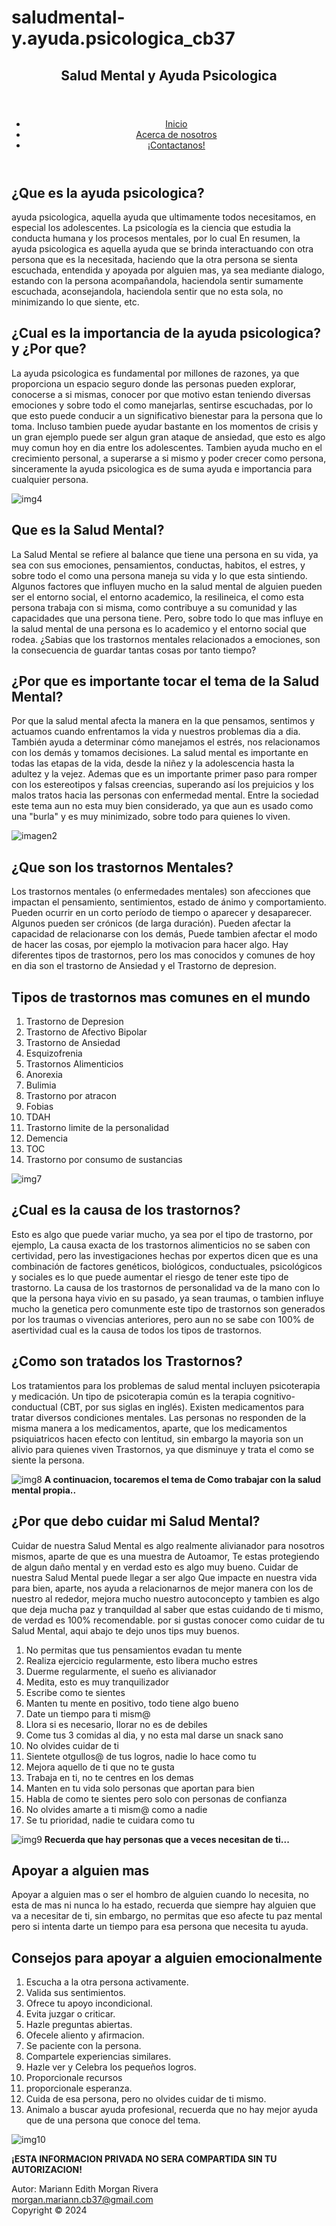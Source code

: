 # saludmental-y.ayuda.psicologica_cb37
<!DOCTYPE html>
<html lang="en">

<head>
  <meta charset="UTF-8">
  <meta name="viewport" content="width=device-width, initial-scale=1.0">
  <title>Ayuda Psicologica</title>
  <link rel="stylesheet" href="./css/estilo.mnn.css">
</head>

<body>
  <header class="header">
    <div class="container"
         <img class="imagenes pagina web/salud mental logo.png" class="logo">
         <nav class="navegation">
              <header> <h1>Salud Mental y Ayuda Psicologica</h1></header>
          <ul> 
            <li><a href="./mnn.html" target="_parent">Inicio</a></li>
            <li><a href="./acerca.html" target="_parent">Acerca de nosotros</a></li>
            <li><a href="contacto.html" target="_parent">¡Contactanos!</a></li>
          </ul>
        </nav>
     </div>
  </header>
      </header>
      <div class="container">
        <script src="./js/main.js"></script>
        <h2> ¿Que es la ayuda psicologica?</h2>
        <p> ayuda psicologica, aquella ayuda que ultimamente todos necesitamos, en especial los adolescentes.
          La psicología es la ciencia que estudia la conducta humana y los procesos mentales, por lo cual En resumen,
          la
          ayuda psicologica
          es aquella ayuda que se brinda interactuando con otra persona que es la necesitada,
          haciendo que la otra persona se sienta escuchada, entendida y apoyada por alguien mas, ya sea mediante
          dialogo,
          estando con la persona acompañandola,
          haciendola sentir sumamente escuchada, aconsejandola, haciendola sentir que no esta sola, no minimizando lo
          que
          siente, etc.
          <h2>¿Cual es la importancia de la ayuda psicologica? y ¿Por que? </h2>
          <p> La ayuda psicologica es fundamental por millones de razones, ya que proporciona un espacio seguro donde
            las
            personas pueden
            explorar, conocerse a si mismas, conocer por que motivo estan teniendo diversas emociones y sobre todo el
            como
            manejarlas, sentirse escuchadas,
            por lo que esto puede conducir a un significativo bienestar para la persona que lo toma. Incluso tambien
            puede
            ayudar bastante en los momentos de crisis
            y un gran ejemplo puede ser algun gran ataque de ansiedad, que esto es algo muy comun hoy en dia entre los
            adolescentes. Tambien ayuda mucho en el crecimiento
            personal, a superarse a si mismo y poder crecer como persona, sinceramente la ayuda psicologica es de suma
            ayuda
            e importancia para cualquier persona. </p>
          <img src="./img/img4.jpg" alt="img4">
          <h2> Que es la Salud Mental? </h2>
          <p> La Salud Mental se refiere al balance que tiene una persona en su vida, ya sea con sus emociones,
            pensamientos, conductas, habitos,
            el estres, y sobre todo el como una persona maneja su vida y lo que esta sintiendo. Algunos factores que
            influyen mucho en la salud mental de
            alguien pueden ser el entorno social, el entorno academico, la resilineica, el como esta persona trabaja
            con si
            misma, como contribuye a su comunidad y las capacidades
            que una persona tiene. Pero, sobre todo lo que mas influye en la salud mental de una persona es lo
            academico y
            el entorno social que rodea.
            ¿Sabias que los trastornos mentales relacionados a emociones, son la consecuencia de guardar tantas cosas
            por
            tanto tiempo?
          </p>
          <h2> ¿Por que es importante tocar el tema de la Salud Mental?</h2>
          <p>Por que la salud mental afecta la manera en la que pensamos, sentimos y actuamos cuando enfrentamos la
            vida y
            nuestros problemas dia a dia.
            También ayuda a determinar cómo manejamos el estrés, nos relacionamos con los demás y tomamos decisiones.
            La
            salud mental es importante en todas las etapas de la vida,
            desde la niñez y la adolescencia hasta la adultez y la vejez. Ademas que es un importante primer paso para
            romper con los estereotipos y falsas creencias, superando así
            los prejuicios y los malos tratos hacia las personas con enfermedad mental. Entre la sociedad este tema
            aun no
            esta muy bien considerado, ya que aun es usado
            como una "burla" y es muy minimizado, sobre todo para quienes lo viven.
            <div class="container">
              <img src="./img/img2.png" alt="imagen2">
          </p>
          <h2> ¿Que son los trastornos Mentales? </h2>
          <p> Los trastornos mentales (o enfermedades mentales) son afecciones que impactan el pensamiento,
            sentimientos,
            estado de ánimo y comportamiento.
            Pueden ocurrir en un corto período de tiempo o aparecer y desaparecer. Algunos pueden ser crónicos (de
            larga
            duración). Pueden afectar la capacidad de relacionarse con los demás,
            Puede tambien afectar el modo de hacer las cosas, por ejemplo la motivacion para hacer algo. Hay
            diferentes
            tipos de trastornos,
            pero los mas conocidos y comunes de hoy en dia son el trastorno de Ansiedad y el Trastorno de depresion.
          </p>
          <h2> Tipos de trastornos mas comunes en el mundo</h2>
          <ol>
            <li> Trastorno de Depresion</li>
            <li> Trastorno de Afectivo Bipolar</li>
            <li> Trastorno de Ansiedad</li>
            <li> Esquizofrenia</li>
            <li> Trastornos Alimenticios</li>
            <li> Anorexia</li>
            <li> Bulimia</li>
            <li> Trastorno por atracon</li>
            <li> Fobias</li>
            <li> TDAH</li>
            <li> Trastorno limite de la personalidad</li>
            <li> Demencia</li>
            <li> TOC</li>
            <li> Trastorno por consumo de sustancias</li>
          </ol>
          <img src="img/img7.jfif" alt="img7">
          <h2> ¿Cual es la causa de los trastornos?</h2>
          <p> Esto es algo que puede variar mucho, ya sea por el tipo de trastorno, por ejemplo, La causa exacta de
            los
            trastornos alimenticios no se saben
            con certividad, pero las investigaciones hechas por expertos dicen que es una combinación de factores
            genéticos,
            biológicos, conductuales,
            psicológicos y sociales es lo que puede aumentar el riesgo de tener este tipo de trastorno. La causa de
            los
            trastornos de personalidad va de la mano
            con lo que la persona haya vivio en su pasado, ya sean traumas, o tambien influye mucho la genetica pero
            comunmente este tipo de trastornos
            son generados por los traumas o vivencias anteriores, pero aun no se sabe con 100% de asertividad cual es
            la
            causa de todos los tipos de trastornos.</p>
          <h2> ¿Como son tratados los Trastornos?</h2>
          <p> Los tratamientos para los problemas de salud mental incluyen psicoterapia y medicación. Un tipo de
            psicoterapia común es la terapia cognitivo-conductual (CBT, por sus siglas en inglés).
            Existen medicamentos para tratar diversos condiciones mentales. Las personas no responden de la misma
            manera a
            los medicamentos, aparte, que los medicamentos
            psiquiatricos hacen efecto con lentitud, sin embargo la mayoria son un alivio para quienes viven
            Trastornos, ya
            que disminuye y trata el como
            se siente la persona.</p>
          <img src="./img/images 8.jfif" alt="img8">
          <b> A continuacion, tocaremos el tema de Como trabajar con la salud mental propia..</b>
          <h2> ¿Por que debo cuidar mi Salud Mental?</h2>
          <p> Cuidar de nuestra Salud Mental es algo realmente alivianador para nosotros mismos, aparte de que es una
            muestra de Autoamor, Te estas
            protegiendo de algun daño mental y en verdad esto es algo muy bueno. Cuidar de nuestra Salud Mental puede
            llegar
            a ser algo Que
            impacte en nuestra vida para bien, aparte, nos ayuda a relacionarnos de mejor manera con los de nuestro al
            rededor, mejora mucho nuestro autoconcepto y tambien
            es algo que deja mucha paz y tranquildad al saber que estas cuidando de ti mismo, de verdad es 100%
            recomendable. por si gustas conocer como
            cuidar de tu Salud Mental, aqui abajo te dejo unos tips muy buenos.</p>
          <ol>
            <li> No permitas que tus pensamientos evadan tu mente</li>
            <li> Realiza ejercicio regularmente, esto libera mucho estres </li>
            <li> Duerme regularmente, el sueño es alivianador</li>
            <li> Medita, esto es muy tranquilizador</li>
            <li> Escribe como te sientes</li>
            <li> Manten tu mente en positivo, todo tiene algo bueno </li>
            <li> Date un tiempo para ti mism@
            <li> Llora si es necesario, llorar no es de debiles</li>
            <li> Come tus 3 comidas al dia, y no esta mal darse un snack sano</li>
            <li> No olvides cuidar de ti</li>
            <li> Sientete otgullos@ de tus logros, nadie lo hace como tu</li>
            <li> Mejora aquello de ti que no te gusta</li>
            <li> Trabaja en ti, no te centres en los demas</li>
            <li> Manten en tu vida solo personas que aportan para bien</li>
            <li> Habla de como te sientes pero solo con personas de confianza</li>
            <li> No olvides amarte a ti mism@ como a nadie</li>
            <li> Se tu prioridad, nadie te cuidara como tu</li>
          </ol>
          <img src="./img/img9.jfif" alt="img9">
          <b> Recuerda que hay personas que a veces necesitan de ti...</b>
          <h2> Apoyar a alguien mas</h2>
          <p> Apoyar a alguien mas o ser el hombro de alguien cuando lo necesita, no esta de mas ni nunca lo ha
            estado,
            recuerda que siempre hay alguien que va a necesitar de ti, sin embargo, no permitas que eso afecte tu paz
            mental
            pero si intenta darte un tiempo para esa persona que necesita tu ayuda.
          </p>
          <h2> Consejos para apoyar a alguien emocionalmente</h2>
          <ol>
            <li> Escucha a la otra persona activamente.</li>
            <li> Valida sus sentimientos.</li>
            <li> Ofrece tu apoyo incondicional.</li>
            <li> Evita juzgar o criticar.</li>
            <li> Hazle preguntas abiertas.</li>
            <li> Ofecele aliento y afirmacion.</li>
            <li> Se paciente con la persona.</li>
            <li> Compartele experiencias similares.</li>
            <li> Hazle ver y Celebra los pequeños logros.</li>
            <li> Proporcionale recursos</li>
            <LI> proporcionale esperanza.</LI>
            <li> Cuida de esa persona, pero no olvides cuidar de ti mismo.</li>
            <li> Animalo a buscar ayuda profesional, recuerda que no hay mejor
              ayuda que de una persona que conoce del tema.</li>
          </ol>
          <img src="img/img 10.jfif" alt="img10">
    </div>
</body>
  <!-- INICIA FOOTER-->
  <footer id="footer">
    <div id="content-footer">
        <p id="p-footer">
            <b> ¡ESTA INFORMACION PRIVADA NO SERA COMPARTIDA SIN TU AUTORIZACION!
            </p></b>
            Autor: Mariann Edith Morgan Rivera<br>
            <a href="mailto:morgan.mariann.cb37@gmail.com">morgan.mariann.cb37@gmail.com</a>
            <br>Copyright © 2024
    </div>  
</footer>
<!-- TERMINA FOOTER-->
</body>
</html>
